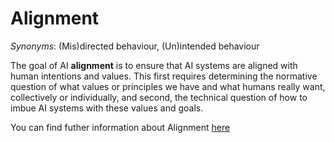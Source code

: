 # Alignment

*Synonyms*: (Mis)directed behaviour, (Un)intended behaviour

The goal of AI **alignment** is to ensure that AI systems are aligned with human intentions and values. This first requires determining the normative question of what values or principles we have and what humans really want, collectively or individually, and second, the technical question of how to imbue AI systems with these values and goals.

You can find futher information about Alignment [here](../../Technical_Robustness_and_Safety/alignment.md)
